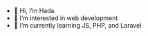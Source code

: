 - 👋 Hi, I’m Hada
- 👀 I’m interested in web development
- 🌱 I’m currently learning JS, PHP, and Laravel
<!-- - 💞️ I’m looking to collaborate on ... -->
<!-- - 📫 How to reach me ... -->

<!---
mlthada7/mlthada7 is a ✨ special ✨ repository because its `README.md` (this file) appears on your GitHub profile.
You can click the Preview link to take a look at your changes.
--->
